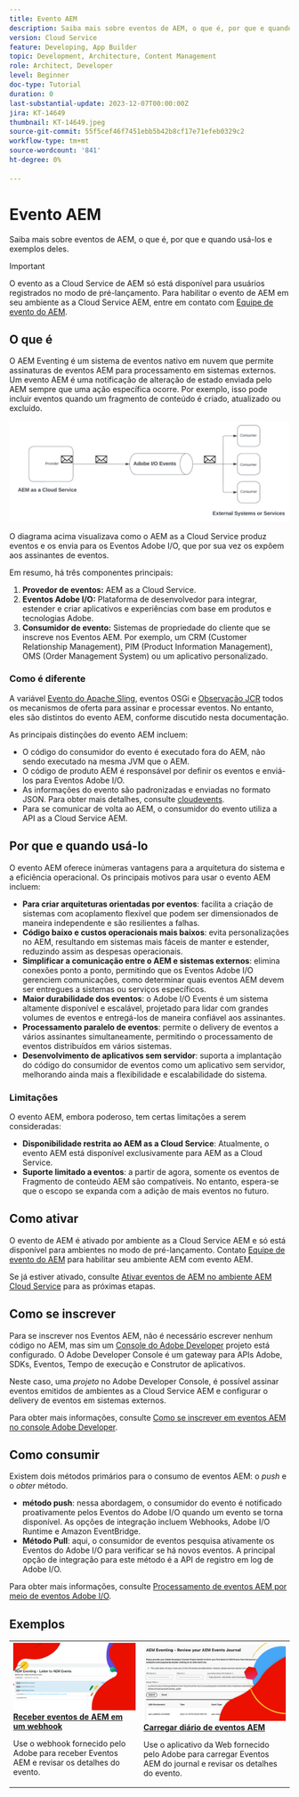 ```yaml
---
title: Evento AEM
description: Saiba mais sobre eventos de AEM, o que é, por que e quando usá-los e exemplos deles.
version: Cloud Service
feature: Developing, App Builder
topic: Development, Architecture, Content Management
role: Architect, Developer
level: Beginner
doc-type: Tutorial
duration: 0
last-substantial-update: 2023-12-07T00:00:00Z
jira: KT-14649
thumbnail: KT-14649.jpeg
source-git-commit: 55f5cef46f7451ebb5b42b8cf17e71efeb0329c2
workflow-type: tm+mt
source-wordcount: '841'
ht-degree: 0%

---
```



# Evento AEM

Saiba mais sobre eventos de AEM, o que é, por que e quando usá-los e exemplos deles.

>[!IMPORTANT]
>
>O evento as a Cloud Service de AEM só está disponível para usuários registrados no modo de pré-lançamento. Para habilitar o evento de AEM em seu ambiente as a Cloud Service AEM, entre em contato com [Equipe de evento do AEM](mailto:grp-aem-events@adobe.com).

## O que é

O AEM Eventing é um sistema de eventos nativo em nuvem que permite assinaturas de eventos AEM para processamento em sistemas externos. Um evento AEM é uma notificação de alteração de estado enviada pelo AEM sempre que uma ação específica ocorre. Por exemplo, isso pode incluir eventos quando um fragmento de conteúdo é criado, atualizado ou excluído.

![Evento AEM](./assets/aem-eventing.png)

O diagrama acima visualizava como o AEM as a Cloud Service produz eventos e os envia para os Eventos Adobe I/O, que por sua vez os expõem aos assinantes de eventos.

Em resumo, há três componentes principais:

1. **Provedor de eventos:** AEM as a Cloud Service.
1. **Eventos Adobe I/O:** Plataforma de desenvolvedor para integrar, estender e criar aplicativos e experiências com base em produtos e tecnologias Adobe.
1. **Consumidor de evento:** Sistemas de propriedade do cliente que se inscreve nos Eventos AEM. Por exemplo, um CRM (Customer Relationship Management), PIM (Product Information Management), OMS (Order Management System) ou um aplicativo personalizado.

### Como é diferente

A variável [Evento do Apache Sling](https://sling.apache.org/documentation/bundles/apache-sling-eventing-and-job-handling.html), eventos OSGi e [Observação JCR](https://jackrabbit.apache.org/oak/docs/features/observation.html) todos os mecanismos de oferta para assinar e processar eventos. No entanto, eles são distintos do evento AEM, conforme discutido nesta documentação.

As principais distinções do evento AEM incluem:

- O código do consumidor do evento é executado fora do AEM, não sendo executado na mesma JVM que o AEM.
- O código de produto AEM é responsável por definir os eventos e enviá-los para Eventos Adobe I/O.
- As informações do evento são padronizadas e enviadas no formato JSON. Para obter mais detalhes, consulte [cloudevents](https://cloudevents.io/).
- Para se comunicar de volta ao AEM, o consumidor do evento utiliza a API as a Cloud Service AEM.


## Por que e quando usá-lo

O evento AEM oferece inúmeras vantagens para a arquitetura do sistema e a eficiência operacional. Os principais motivos para usar o evento AEM incluem:

- **Para criar arquiteturas orientadas por eventos**: facilita a criação de sistemas com acoplamento flexível que podem ser dimensionados de maneira independente e são resilientes a falhas.
- **Código baixo e custos operacionais mais baixos**: evita personalizações no AEM, resultando em sistemas mais fáceis de manter e estender, reduzindo assim as despesas operacionais.
- **Simplificar a comunicação entre o AEM e sistemas externos**: elimina conexões ponto a ponto, permitindo que os Eventos Adobe I/O gerenciem comunicações, como determinar quais eventos AEM devem ser entregues a sistemas ou serviços específicos.
- **Maior durabilidade dos eventos**: o Adobe I/O Events é um sistema altamente disponível e escalável, projetado para lidar com grandes volumes de eventos e entregá-los de maneira confiável aos assinantes.
- **Processamento paralelo de eventos**: permite o delivery de eventos a vários assinantes simultaneamente, permitindo o processamento de eventos distribuídos em vários sistemas.
- **Desenvolvimento de aplicativos sem servidor**: suporta a implantação do código do consumidor de eventos como um aplicativo sem servidor, melhorando ainda mais a flexibilidade e escalabilidade do sistema.

### Limitações

O evento AEM, embora poderoso, tem certas limitações a serem consideradas:

- **Disponibilidade restrita ao AEM as a Cloud Service**: Atualmente, o evento AEM está disponível exclusivamente para AEM as a Cloud Service.
- **Suporte limitado a eventos**: a partir de agora, somente os eventos de Fragmento de conteúdo AEM são compatíveis. No entanto, espera-se que o escopo se expanda com a adição de mais eventos no futuro.

## Como ativar

O evento de AEM é ativado por ambiente as a Cloud Service AEM e só está disponível para ambientes no modo de pré-lançamento. Contato [Equipe de evento do AEM](mailto:grp-aem-events@adobe.com) para habilitar seu ambiente AEM com evento AEM.

Se já estiver ativado, consulte [Ativar eventos de AEM no ambiente AEM Cloud Service](https://developer.adobe.com/experience-cloud/experience-manager-apis/guides/events/#enable-aem-events-on-your-aem-cloud-service-environment) para as próximas etapas.

## Como se inscrever

Para se inscrever nos Eventos AEM, não é necessário escrever nenhum código no AEM, mas sim um [Console do Adobe Developer](https://developer.adobe.com/) projeto está configurado. O Adobe Developer Console é um gateway para APIs Adobe, SDKs, Eventos, Tempo de execução e Construtor de aplicativos.

Neste caso, uma _projeto_ no Adobe Developer Console, é possível assinar eventos emitidos de ambientes as a Cloud Service AEM e configurar o delivery de eventos em sistemas externos.

Para obter mais informações, consulte [Como se inscrever em eventos AEM no console Adobe Developer](https://developer.adobe.com/experience-cloud/experience-manager-apis/guides/events/#how-to-subscribe-to-aem-events-in-the-adobe-developer-console).

## Como consumir

Existem dois métodos primários para o consumo de eventos AEM: o _push_ e o _obter_ método.

- **método push**: nessa abordagem, o consumidor do evento é notificado proativamente pelos Eventos do Adobe I/O quando um evento se torna disponível. As opções de integração incluem Webhooks, Adobe I/O Runtime e Amazon EventBridge.
- **Método Pull**: aqui, o consumidor de eventos pesquisa ativamente os Eventos do Adobe I/O para verificar se há novos eventos. A principal opção de integração para este método é a API de registro em log de Adobe I/O.

Para obter mais informações, consulte [Processamento de eventos AEM por meio de eventos Adobe I/O](https://developer.adobe.com/experience-cloud/experience-manager-apis/guides/events/#aem-events-processing-via-adobe-io).

## Exemplos

<table>
  <tr>
    <td>
        <a  href="./examples/webhook.md"><img alt="Receber eventos de AEM em um webhook" src="./assets/examples/webhook/Eventing-webhook.png"/></a>
        <div><strong><a href="./examples/webhook.md">Receber eventos de AEM em um webhook</a></strong></div>
        <p>
          Use o webhook fornecido pelo Adobe para receber Eventos AEM e revisar os detalhes do evento.
        </p>
      </td>
      <td>
        <a  href="./examples/journaling.md"><img alt="Carregar diário de eventos AEM" src="./assets/examples/journaling/eventing-journal.png"/></a>
        <div><strong><a href="./examples/journaling.md">Carregar diário de eventos AEM</a></strong></div>
        <p>
          Use o aplicativo da Web fornecido pelo Adobe para carregar Eventos AEM do journal e revisar os detalhes do evento.
        </p>
      </td>
    </tr>
</table>
